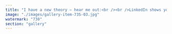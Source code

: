 ```yaml
---
title: "I have a new theory — hear me out:<br /><br />LinkedIn shows your message to the people who need to see it.<br /><br />So maybe the most impactful posts…<br />don’t need to go viral.<br />Just to land exactly where they matter.<br /><br />Quality of resonance > quantity of reach.<br /><br />cc X I think Elon is far from winning anything"
image: "./images/gallery-item-735-03.jpg"
watermark: "730"
section: "gallery"
---
```

